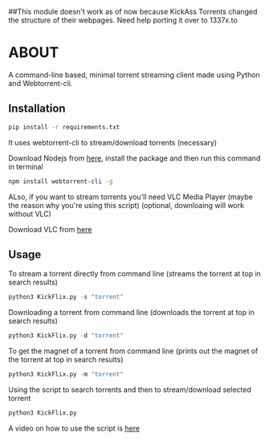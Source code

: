 ##This module doesn't work as of now because KickAss Torrents changed the structure of their webpages. Need help porting it over to 1337x.to

# ABOUT

A command-line based, minimal torrent streaming client made using Python and Webtorrent-cli.

## Installation

```bash
pip install -r requirements.txt
```

It uses webtorrent-cli to stream/download torrents (necessary)

Download Nodejs from [here](https://nodejs.org/en/download/), install the package and then run this command in terminal
```bash
npm install webtorrent-cli -g
```

ALso, if you want to stream torrents you'll need VLC Media Player (maybe the reason why you're using this script) (optional, downloaing will work without VLC)

Download VLC from [here](https://www.videolan.org/)

## Usage

To stream a torrent directly from command line (streams the torrent at top in search results)
```python
python3 KickFlix.py -s "torrent" 
```
Downloading a torrent from command line (downloads the torrent at top in search results)
```python
python3 KickFlix.py -d "torrent"
```
To get the magnet of a torrent from command line (prints out the magnet of the torrent at top in search results)
```python
python3 KickFlix.py -m "torrent"
```
Using the script to search torrents and then to stream/download selected torrent
```python
python3 KickFlix.py
```
A video on how to use the script is [here](https://www.youtube.com/watch?v=Gh0XqfvKtcE)
